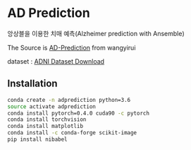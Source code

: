 # AD Prediction

앙상블을 이용한 치매 예측(Alzheimer prediction with Ansemble)

The Source is  [AD-Prediction](https://github.com/wangyirui/AD_Prediction) from wangyirui

dataset : [ADNI Dataset Download](http://adni.loni.usc.edu/)


## Installation
```sh
conda create -n adprediction python=3.6
source activate adprediction
conda install pytorch=0.4.0 cuda90 -c pytorch
conda install torchvision
conda install matplotlib
conda install -c conda-forge scikit-image
pip install nibabel
```
